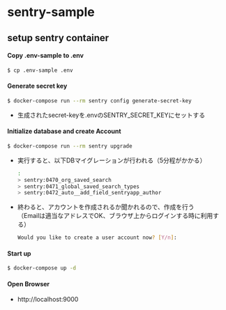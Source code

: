 # sentry-sample

## setup sentry container

#### Copy .env-sample to .env

```bash
$ cp .env-sample .env
```

#### Generate secret key

```bash
$ docker-compose run --rm sentry config generate-secret-key
```

* 生成されたsecret-keyを.envのSENTRY_SECRET_KEYにセットする

#### Initialize database and create Account

```bash
$ docker-compose run --rm sentry upgrade
```

* 実行すると、以下DBマイグレーションが行われる（5分程がかかる）

  ```bash
  :
  > sentry:0470_org_saved_search
  > sentry:0471_global_saved_search_types
  > sentry:0472_auto__add_field_sentryapp_author
  ```

* 終わると、アカウントを作成されるか聞かれるので、作成を行う<br>
（Emailは適当なアドレスでOK、ブラウザ上からログインする時に利用する）

  ```bash
  Would you like to create a user account now? [Y/n]:
  ```

#### Start up

```bash
$ docker-compose up -d
```

#### Open Browser

* http://localhost:9000
